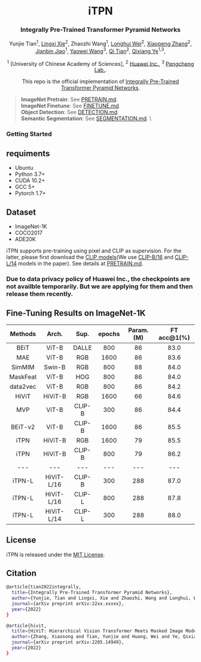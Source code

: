 <div align="center">
<h1>iTPN</h1>
<h3>Integrally Pre-Trained Transformer Pyramid Networks</h3>

Yunjie Tian<sup>1</sup>,
[Lingxi Xie](https://scholar.google.com/citations?user=arny77IAAAAJ&hl=en&oi=ao)<sup>2</sup>, 
Zhaozhi Wang<sup>1</sup>, 
[Longhui Wei](https://scholar.google.com/citations?user=SH_-B_AAAAAJ&hl=en&oi=ao)<sup>2</sup>,
[Xiaopeng Zhang](https://scholar.google.com/citations?user=gFtI-8QAAAAJ&hl=en&oi=ao)<sup>2</sup>,
[Jianbin Jiao](https://scholar.google.com/citations?user=gFtI-8QAAAAJ&hl=en&oi=ao)<sup>1</sup>,
[Yaowei Wang](https://scholar.google.com/citations?user=gFtI-8QAAAAJ&hl=en&oi=ao)<sup>3</sup>,
[Qi Tian](https://scholar.google.com/citations?user=gFtI-8QAAAAJ&hl=en&oi=ao)<sup>2</sup>,
[Qixiang Ye](https://scholar.google.com/citations?user=gFtI-8QAAAAJ&hl=en&oi=ao)<sup>1,3</sup>,

<sup>1</sup> [University of Chinese Academy of Sciences], <sup>2</sup> [Huawei Inc.](https://mmlab.ie.cuhk.edu.hk/), <sup>3</sup> [Pengcheng Lab.](https://www.sensetime.com/cn).
  
This repo is the official implementation of [Integrally Pre-Trained Transformer Pyramid Networks](https://arxiv.org/abs/22xx.xxx). 

  
</div>
  
  
> **ImageNet Pretrain**: See [PRETRAIN.md](PRETRAIN.md).\
> **ImageNet Finetune**: See [FINETUNE.md](FINETUNE.md).\
> **Object Detection**: See [DETECTION.md](DET/DETECTION.md).\
> **Semantic Segmentation**: See [SEGMENTATION.md](SEG/SEGMENTATION.md). \


### Getting Started
## requiments
* Ubuntu
* Python 3.7+
* CUDA 10.2+
* GCC 5+
* Pytorch 1.7+
## Dataset
* ImageNet-1K
* COCO2017
* ADE20K

iTPN supports pre-training using pixel and CLIP as supervision. For the latter, please first download the [CLIP models](https://github.com/openai/CLIP/blob/main/clip/clip.py)(We use [CLIP-B/16](https://openaipublic.azureedge.net/clip/models/5806e77cd80f8b59890b7e101eabd078d9fb84e6937f9e85e4ecb61988df416f/ViT-B-16.pt) and [CLIP-L/14](https://openaipublic.azureedge.net/clip/models/b8cca3fd41ae0c99ba7e8951adf17d267cdb84cd88be6f7c2e0eca1737a03836/ViT-L-14.pt) models in the paper). See details at [PRETRAIN.md](PRETRAIN.md).


### Due to data privacy policy of Huawei Inc., the checkpoints are not availble temporarily. But we are applying for them and then release them recently.

## Fine-Tuning Results on ImageNet-1K
| Methods | Arch. | Sup. | epochs | Param. (M) | FT acc@1(%) |
| :---: | :---: | :---: | :---: | :---: | :---: |
| BEiT | ViT-B | DALLE | 800 | 86 | 83.0 |
| MAE | ViT-B | RGB | 1600 | 86 | 83.6 |
| SimMIM | Swin-B | RGB | 800 | 88 | 84.0 | 
| MaskFeat | ViT-B | HOG | 800 | 86 | 84.0 ||
| data2vec | ViT-B | RGB | 800 | 86 | 84.2 |
| HiViT | HiViT-B | RGB |  1600 | 66 | 84.6 |
| MVP | ViT-B | CLIP-B |  300 | 86 | 84.4 |
| BEiT-v2 | ViT-B | CLIP-B |  1600 | 86 | 85.5 |
| iTPN | HiViT-B | RGB | 1600 | 79 | 85.5 |
| iTPN | HiViT-B | CLIP-B | 800 | 79 | 86.2 |
| --- | --- | --- | --- | --- | --- |
| iTPN-L | HiViT-L/16 | CLIP-B | 300 | 288 | 87.0 |
| iTPN-L | HiViT-L/16 | CLIP-L | 800 | 288 | 87.8 |
| iTPN-L | HiViT-L/14 | CLIP-L | 300 | 288 | 88.0 |



## License
iTPN is released under the [MIT License](https://github.com/sunsmarterjie/iTPN/blob/main/LICENSE).

## Citation

```bash
@article{tian2022integrally,
  title={Integrally Pre-Trained Transformer Pyramid Networks},
  author={Yunjie, Tian and Lingxi, Xie and Zhaozhi, Wang and Longhui, Wei and Xiaopeng, Zhang and Jianbin, Jiao and Yaowei, Wang and Qi, Tian and Qixiang, Ye},
  journal={arXiv preprint arXiv:22xx.xxxxx},
  year={2022}
}
```

```bash
@article{hivit,
  title={HiViT: Hierarchical Vision Transformer Meets Masked Image Modeling},
  author={Zhang, Xiaosong and Tian, Yunjie and Huang, Wei and Ye, Qixiang and Dai, Qi and Xie, Lingxi and Tian, Qi},
  journal={arXiv preprint arXiv:2205.14949},
  year={2022}
}
```
